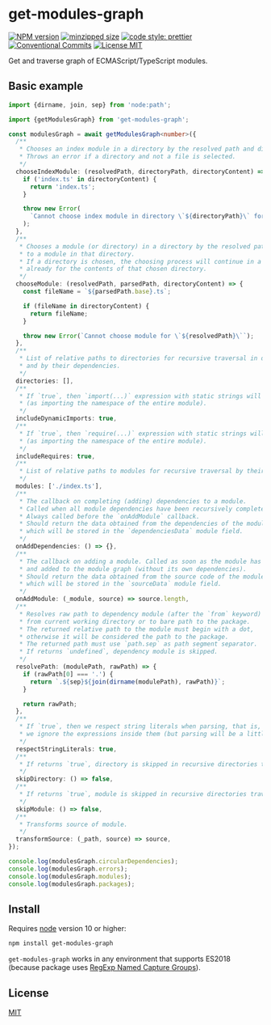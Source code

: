 # get-modules-graph

[![NPM version][npm-image]][npm-url]
[![minzipped size][size-image]][size-url]
[![code style: prettier][prettier-image]][prettier-url]
[![Conventional Commits][conventional-commits-image]][conventional-commits-url]
[![License MIT][license-image]][license-url]

Get and traverse graph of ECMAScript/TypeScript modules.

## Basic example

```ts
import {dirname, join, sep} from 'node:path';

import {getModulesGraph} from 'get-modules-graph';

const modulesGraph = await getModulesGraph<number>({
  /**
   * Chooses an index module in a directory by the resolved path and directory path.
   * Throws an error if a directory and not a file is selected.
   */
  chooseIndexModule: (resolvedPath, directoryPath, directoryContent) => {
    if ('index.ts' in directoryContent) {
      return 'index.ts';
    }

    throw new Error(
      `Cannot choose index module in directory \`${directoryPath}\` for \`${resolvedPath}\``,
    );
  },
  /**
   * Chooses a module (or directory) in a directory by the resolved path
   * to a module in that directory.
   * If a directory is chosen, the choosing process will continue in a `chooseIndexModule` call
   * already for the contents of that chosen directory.
   */
  chooseModule: (resolvedPath, parsedPath, directoryContent) => {
    const fileName = `${parsedPath.base}.ts`;

    if (fileName in directoryContent) {
      return fileName;
    }

    throw new Error(`Cannot choose module for \`${resolvedPath}\``);
  },
  /**
   * List of relative paths to directories for recursive traversal in depth
   * and by their dependencies.
   */
  directories: [],
  /**
   * If `true`, then `import(...)` expression with static strings will be taken into account
   * (as importing the namespace of the entire module).
   */
  includeDynamicImports: true,
  /**
   * If `true`, then `require(...)` expression with static strings will be taken into account
   * (as importing the namespace of the entire module).
   */
  includeRequires: true,
  /**
   * List of relative paths to modules for recursive traversal by their dependencies.
   */
  modules: ['./index.ts'],
  /**
   * The callback on completing (adding) dependencies to a module.
   * Called when all module dependencies have been recursively completed.
   * Always called before the `onAddModule` callback.
   * Should return the data obtained from the dependencies of the module,
   * which will be stored in the `dependenciesData` module field.
   */
  onAddDependencies: () => {},
  /**
   * The callback on adding a module. Called as soon as the module has been parsed
   * and added to the module graph (without its own dependencies).
   * Should return the data obtained from the source code of the module,
   * which will be stored in the `sourceData` module field.
   */
  onAddModule: (_module, source) => source.length,
  /**
   * Resolves raw path to dependency module (after the `from` keyword) to relative path
   * from current working directory or to bare path to the package.
   * The returned relative path to the module must begin with a dot,
   * otherwise it will be considered the path to the package.
   * The returned path must use `path.sep` as path segment separator.
   * If returns `undefined`, dependency module is skipped.
   */
  resolvePath: (modulePath, rawPath) => {
    if (rawPath[0] === '.') {
      return `.${sep}${join(dirname(modulePath), rawPath)}`;
    }

    return rawPath;
  },
  /**
   * If `true`, then we respect string literals when parsing, that is,
   * we ignore the expressions inside them (but parsing will be a little slower).
   */
  respectStringLiterals: true,
  /**
   * If returns `true`, directory is skipped in recursive directories traversal.
   */
  skipDirectory: () => false,
  /**
   * If returns `true`, module is skipped in recursive directories traversal.
   */
  skipModule: () => false,
  /**
   * Transforms source of module.
   */
  transformSource: (_path, source) => source,
});

console.log(modulesGraph.circularDependencies);
console.log(modulesGraph.errors);
console.log(modulesGraph.modules);
console.log(modulesGraph.packages);
```

## Install

Requires [node](https://nodejs.org/en/) version 10 or higher:

```sh
npm install get-modules-graph
```

`get-modules-graph` works in any environment that supports ES2018
(because package uses [RegExp Named Capture Groups](https://github.com/tc39/proposal-regexp-named-groups)).

## License

[MIT][license-url]

[conventional-commits-image]: https://img.shields.io/badge/Conventional_Commits-1.0.0-yellow.svg 'The Conventional Commits specification'
[conventional-commits-url]: https://www.conventionalcommits.org/en/v1.0.0/
[license-image]: https://img.shields.io/badge/license-MIT-blue.svg 'The MIT License'
[license-url]: LICENSE
[npm-image]: https://img.shields.io/npm/v/get-modules-graph.svg 'get-modules-graph'
[npm-url]: https://www.npmjs.com/package/get-modules-graph
[prettier-image]: https://img.shields.io/badge/code_style-prettier-ff69b4.svg 'Prettier code formatter'
[prettier-url]: https://prettier.io/
[size-image]: https://img.shields.io/bundlephobia/minzip/get-modules-graph 'get-modules-graph'
[size-url]: https://bundlephobia.com/package/get-modules-graph
